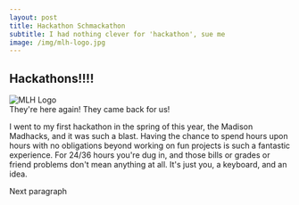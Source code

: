 ```yaml
---
layout: post
title: Hackathon Schmackathon
subtitle: I had nothing clever for 'hackathon', sue me
image: /img/mlh-logo.jpg
---
```


## Hackathons!!!!

![MLH Logo]()  
They're here again! They came back for us!  

I went to my first hackathon in the spring of this year, the Madison Madhacks, and it was such a blast.  Having the chance to spend hours upon hours with no obligations beyond working on fun projects is such a fantastic experience.  For 24/36 hours you're dug in, and those bills or grades or friend problems don't mean anything at all. It's just you, a keyboard, and an idea.  

Next paragraph
